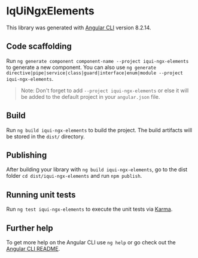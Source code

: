 # IqUiNgxElements

This library was generated with [Angular CLI](https://github.com/angular/angular-cli) version 8.2.14.

## Code scaffolding

Run `ng generate component component-name --project iqui-ngx-elements` to generate a new component. You can also use `ng generate directive|pipe|service|class|guard|interface|enum|module --project iqui-ngx-elements`.
> Note: Don't forget to add `--project iqui-ngx-elements` or else it will be added to the default project in your `angular.json` file. 

## Build

Run `ng build iqui-ngx-elements` to build the project. The build artifacts will be stored in the `dist/` directory.

## Publishing

After building your library with `ng build iqui-ngx-elements`, go to the dist folder `cd dist/iqui-ngx-elements` and run `npm publish`.

## Running unit tests

Run `ng test iqui-ngx-elements` to execute the unit tests via [Karma](https://karma-runner.github.io).

## Further help

To get more help on the Angular CLI use `ng help` or go check out the [Angular CLI README](https://github.com/angular/angular-cli/blob/master/README.md).

